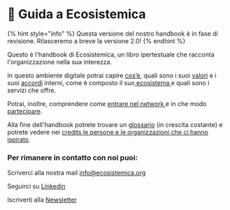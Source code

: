 # 🦮 Guida a Ecosistemica

{% hint style="info" %}
Questa versione del nostro handbook è in fase di revisione. Rilasceremo a breve la versione 2.0!&#x20;
{% endhint %}

Questo è l'handbook di Ecosistemica, un libro ipertestuale che racconta l'organizzazione nella sua interezza.

In questo ambiente digitale potrai capire [cos’è](lorganizzazione/cose-ecosistemica.md), quali sono i suoi [valori](lorganizzazione/i-nostri-valori.md) e i suoi [accordi](broken-reference/) interni, come è composto il suo[ ecosistema ](broken-reference/)e quali sono i servizi che offre.

Potrai, inoltre, comprendere come [entrare nel network ](lecosistema/come-entrare.md)e in che modo [partecipare](broken-reference/).

Alla fine dell'handbook potrete trovare un [glossario](glossario/) (in crescita costante) e potrete vedere nei [credits le persone e le organizzazioni che ci hanno ispirato](credits-e-revisioni.md).

### Per rimanere in contatto con noi puoi:

Scriverci alla nostra mail [info@ecosistemica.org](mailto:info@ecosistemica.org)

Seguirci su [Linkedin](https://www.linkedin.com/company/ecosistemica)

Iscriverti alla [Newsletter](https://mailchi.mp/2089a203f83d/ecosistemica)
